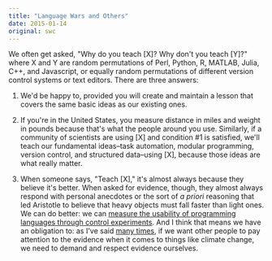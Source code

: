 ```yaml
---
title: "Language Wars and Others"
date: 2015-01-14
original: swc
---
```

<p>
  We often get asked, "Why do you teach [X]?  Why don't you teach [Y]?"
  where X and Y are random permutations of Perl, Python, R, MATLAB, Julia, C++, and Javascript,
  or equally random permutations of different version control systems or text editors.
  There are three answers:
</p>
<ol>
  <li>
    <p>
      We'd be happy to,
      provided you will create and maintain a lesson that covers the same basic ideas as
      our existing ones.
    </p>
  </li>
  <li>
    <p>
      If you're in the United States,
      you measure distance in miles and weight in pounds
      because that's what the people around you use.
      Similarly,
      if a community of scientists are using [X] and condition #1 is satisfied,
      we'll teach our fundamental ideas–task automation, modular programming, version control, and structured data–using [X],
      because those ideas are what really matter.
    </p>
  </li>
  <li>
    <p>
      When someone says, "Teach [X]," it's almost always because they believe it's better.
      When asked for evidence, though,
      they almost always respond with personal anecdotes
      or the sort of <em>a priori</em> reasoning that led Aristotle to believe that
      heavy objects must fall faster than light ones.
      We can do better:
      we can <a href="http://neverworkintheory.org/2014/01/29/stefik-siebert-syntax.html">measure the usability of programming languages
      through control experiments</a>.
      And I think that means we have an obligation to:
      as I've said <a href="https://www.youtube.com/watch?v=1e26rp6qPbA">many times</a>,
      if we want other people to pay attention to the evidence when it comes to things like climate change,
      we need to demand and respect evidence ourselves.
    </p>
  </li>
</ol>
